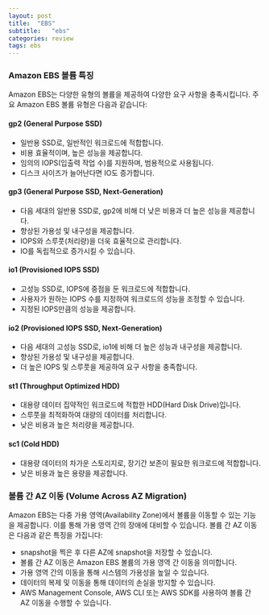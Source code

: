 ```yaml
---
layout: post
title:  "EBS"
subtitle:   "ebs"
categories: review
tags: ebs
---
```


### Amazon EBS 볼륨 특징

Amazon EBS는 다양한 유형의 볼륨을 제공하여 다양한 요구 사항을 충족시킵니다. 주요 Amazon EBS 볼륨 유형은 다음과 같습니다:

#### gp2 (General Purpose SSD)

- 일반용 SSD로, 일반적인 워크로드에 적합합니다.
- 비용 효율적이며, 높은 성능을 제공합니다.
- 임의의 IOPS(입출력 작업 수)를 지원하며, 범용적으로 사용됩니다.
- 디스크 사이즈가 늘어난다면 IO도 증가합니다.

#### gp3 (General Purpose SSD, Next-Generation)

- 다음 세대의 일반용 SSD로, gp2에 비해 더 낮은 비용과 더 높은 성능을 제공합니다.
- 향상된 가용성 및 내구성을 제공합니다.
- IOPS와 스루풋(처리량)을 더욱 효율적으로 관리합니다.
- IO를 독립적으로 증가시킬 수 있습니다.

#### io1 (Provisioned IOPS SSD)

- 고성능 SSD로, IOPS에 중점을 둔 워크로드에 적합합니다.
- 사용자가 원하는 IOPS 수를 지정하여 워크로드의 성능을 조정할 수 있습니다.
- 지정된 IOPS만큼의 성능을 제공합니다.

#### io2 (Provisioned IOPS SSD, Next-Generation)

- 다음 세대의 고성능 SSD로, io1에 비해 더 높은 성능과 내구성을 제공합니다.
- 향상된 가용성 및 내구성을 제공합니다.
- 더 높은 IOPS 및 스루풋을 제공하여 요구 사항을 충족합니다.

#### st1 (Throughput Optimized HDD)

- 대용량 데이터 집약적인 워크로드에 적합한 HDD(Hard Disk Drive)입니다.
- 스루풋을 최적화하여 대량의 데이터를 처리합니다.
- 낮은 비용과 높은 처리량을 제공합니다.

#### sc1 (Cold HDD)

- 대용량 데이터의 차가운 스토리지로, 장기간 보존이 필요한 워크로드에 적합합니다.
- 낮은 비용과 높은 용량을 제공합니다.

### 볼륨 간 AZ 이동 (Volume Across AZ Migration)

Amazon EBS는 다중 가용 영역(Availability Zone)에서 볼륨을 이동할 수 있는 기능을 제공합니다. 이를 통해 가용 영역 간의 장애에 대비할 수 있습니다. 볼륨 간 AZ 이동은 다음과 같은 특징을 가집니다:

- snapshot을 찍은 후 다른 AZ에 snapshot을 저장할 수 있습니다.
- 볼륨 간 AZ 이동은 Amazon EBS 볼륨의 가용 영역 간 이동을 의미합니다.
- 가용 영역 간의 이동을 통해 시스템의 가용성을 높일 수 있습니다.
- 데이터의 복제 및 이동을 통해 데이터의 손실을 방지할 수 있습니다.
- AWS Management Console, AWS CLI 또는 AWS SDK를 사용하여 볼륨 간 AZ 이동을 수행할 수 있습니다.

